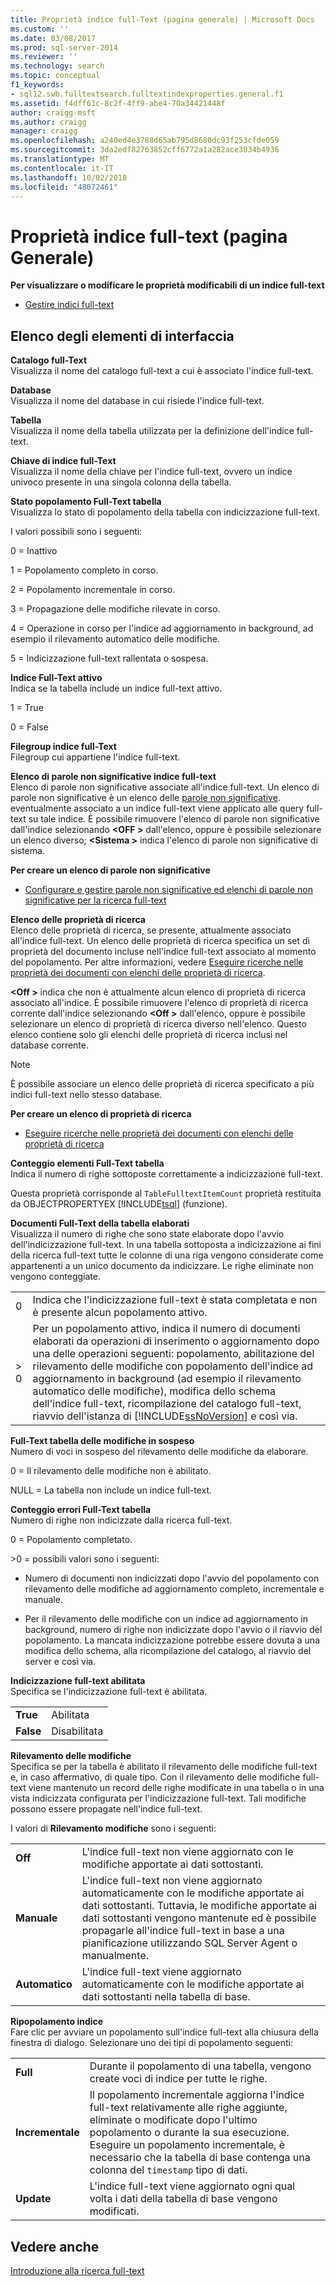 ```yaml
---
title: Proprietà indice full-Text (pagina generale) | Microsoft Docs
ms.custom: ''
ms.date: 03/08/2017
ms.prod: sql-server-2014
ms.reviewer: ''
ms.technology: search
ms.topic: conceptual
f1_keywords:
- sql12.swb.fulltextsearch.fulltextindexproperties.general.f1
ms.assetid: f4dff61c-8c2f-4ff9-abe4-70a34421448f
author: craigg-msft
ms.author: craigg
manager: craigg
ms.openlocfilehash: a240ed4e3788d65ab795d8680dc93f253cfde059
ms.sourcegitcommit: 3da2edf82763852cff6772a1a282ace3034b4936
ms.translationtype: MT
ms.contentlocale: it-IT
ms.lasthandoff: 10/02/2018
ms.locfileid: "48072461"
---
```

# <a name="full-text-index-properties-general-page"></a>Proprietà indice full-text (pagina Generale)
  **Per visualizzare o modificare le proprietà modificabili di un indice full-text**  
  
-   [Gestire indici full-text](../relational-databases/indexes/indexes.md)  
  
## <a name="uielement-list"></a>Elenco degli elementi di interfaccia  
 **Catalogo full-Text**  
 Visualizza il nome del catalogo full-text a cui è associato l'indice full-text.  
  
 **Database**  
 Visualizza il nome del database in cui risiede l'indice full-text.  
  
 **Tabella**  
 Visualizza il nome della tabella utilizzata per la definizione dell'indice full-text.  
  
 **Chiave di indice full-Text**  
 Visualizza il nome della chiave per l'indice full-text, ovvero un indice univoco presente in una singola colonna della tabella.  
  
 **Stato popolamento Full-Text tabella**  
 Visualizza lo stato di popolamento della tabella con indicizzazione full-text.  
  
 I valori possibili sono i seguenti:  
  
 0 = Inattivo  
  
 1 = Popolamento completo in corso.  
  
 2 = Popolamento incrementale in corso.  
  
 3 = Propagazione delle modifiche rilevate in corso.  
  
 4 = Operazione in corso per l'indice ad aggiornamento in background, ad esempio il rilevamento automatico delle modifiche.  
  
 5 = Indicizzazione full-text rallentata o sospesa.  
  
 **Indice Full-Text attivo**  
 Indica se la tabella include un indice full-text attivo.  
  
 1 = True  
  
 0 = False  
  
 **Filegroup indice full-Text**  
 Filegroup cui appartiene l'indice full-text.  
  
 **Elenco di parole non significative indice full-text**  
 Elenco di parole non significative associate all'indice full-text. Un elenco di parole non significative è un elenco delle [parole non significative](../relational-databases/search/full-text-search.md). eventualmente associato a un indice full-text viene applicato alle query full-text su tale indice. È possibile rimuovere l'elenco di parole non significative dall'indice selezionando  **\<OFF >** dall'elenco, oppure è possibile selezionare un elenco diverso;  **\<Sistema >** indica l'elenco di parole non significative di sistema.  
  
 **Per creare un elenco di parole non significative**  
  
-   [Configurare e gestire parole non significative ed elenchi di parole non significative per la ricerca full-text](../relational-databases/search/full-text-search.md)  
  
 **Elenco delle proprietà di ricerca**  
 Elenco delle proprietà di ricerca, se presente, attualmente associato all'indice full-text. Un elenco delle proprietà di ricerca specifica un set di proprietà del documento incluse nell'indice full-text associato al momento del popolamento. Per altre informazioni, vedere [Eseguire ricerche nelle proprietà dei documenti con elenchi delle proprietà di ricerca](../relational-databases/search/search-document-properties-with-search-property-lists.md).  
  
 **\<Off >** indica che non è attualmente alcun elenco di proprietà di ricerca associato all'indice. È possibile rimuovere l'elenco di proprietà di ricerca corrente dall'indice selezionando  **\<Off >** dall'elenco, oppure è possibile selezionare un elenco di proprietà di ricerca diverso nell'elenco. Questo elenco contiene solo gli elenchi delle proprietà di ricerca inclusi nel database corrente.  
  
> [!NOTE]  
>  È possibile associare un elenco delle proprietà di ricerca specificato a più indici full-text nello stesso database.  
  
 **Per creare un elenco di proprietà di ricerca**  
  
-   [Eseguire ricerche nelle proprietà dei documenti con elenchi delle proprietà di ricerca](../relational-databases/search/search-document-properties-with-search-property-lists.md)  
  
 **Conteggio elementi Full-Text tabella**  
 Indica il numero di righe sottoposte correttamente a indicizzazione full-text.  
  
 Questa proprietà corrisponde al `TableFulltextItemCount` proprietà restituita da OBJECTPROPERTYEX [!INCLUDE[tsql](../includes/tsql-md.md)] (funzione).  
  
 **Documenti Full-Text della tabella elaborati**  
 Visualizza il numero di righe che sono state elaborate dopo l'avvio dell'indicizzazione full-text. In una tabella sottoposta a indicizzazione ai fini della ricerca full-text tutte le colonne di una riga vengono considerate come appartenenti a un unico documento da indicizzare. Le righe eliminate non vengono conteggiate.  
  
|||  
|-|-|  
|0|Indica che l'indicizzazione full-text è stata completata e non è presente alcun popolamento attivo.|  
|> 0|Per un popolamento attivo, indica il numero di documenti elaborati da operazioni di inserimento o aggiornamento dopo una delle operazioni seguenti: popolamento, abilitazione del rilevamento delle modifiche con popolamento dell'indice ad aggiornamento in background (ad esempio il rilevamento automatico delle modifiche), modifica dello schema dell'indice full-text, ricompilazione del catalogo full-text, riavvio dell'istanza di [!INCLUDE[ssNoVersion](../includes/ssnoversion-md.md)] e così via.|  
  
 **Full-Text tabella delle modifiche in sospeso**  
 Numero di voci in sospeso del rilevamento delle modifiche da elaborare.  
  
 0 = Il rilevamento delle modifiche non è abilitato.  
  
 NULL = La tabella non include un indice full-text.  
  
 **Conteggio errori Full-Text tabella**  
 Numero di righe non indicizzate dalla ricerca full-text.  
  
 0 = Popolamento completato.  
  
 \>0 = possibili valori sono i seguenti:  
  
-   Numero di documenti non indicizzati dopo l'avvio del popolamento con rilevamento delle modifiche ad aggiornamento completo, incrementale e manuale.  
  
-   Per il rilevamento delle modifiche con un indice ad aggiornamento in background, numero di righe non indicizzate dopo l'avvio o il riavvio del popolamento. La mancata indicizzazione potrebbe essere dovuta a una modifica dello schema, alla ricompilazione del catalogo, al riavvio del server e così via.  
  
 **Indicizzazione full-text abilitata**  
 Specifica se l'indicizzazione full-text è abilitata.  
  
|||  
|-|-|  
|**True**|Abilitata|  
|**False**|Disabilitata|  
  
 **Rilevamento delle modifiche**  
 Specifica se per la tabella è abilitato il rilevamento delle modifiche full-text e, in caso affermativo, di quale tipo. Con il rilevamento delle modifiche full-text viene mantenuto un record delle righe modificate in una tabella o in una vista indicizzata configurata per l'indicizzazione full-text. Tali modifiche possono essere propagate nell'indice full-text.  
  
 I valori di **Rilevamento modifiche** sono i seguenti:  
  
|||  
|-|-|  
|**Off**|L'indice full-text non viene aggiornato con le modifiche apportate ai dati sottostanti.|  
|**Manuale**|L'indice full-text non viene aggiornato automaticamente con le modifiche apportate ai dati sottostanti. Tuttavia, le modifiche apportate ai dati sottostanti vengono mantenute ed è possibile propagarle all'indice full-text in base a una pianificazione utilizzando SQL Server Agent o manualmente.|  
|**Automatico**|L'indice full-text viene aggiornato automaticamente con le modifiche apportate ai dati sottostanti nella tabella di base.|  
  
 **Ripopolamento indice**  
 Fare clic per avviare un popolamento sull'indice full-text alla chiusura della finestra di dialogo. Selezionare uno dei tipi di popolamento seguenti:  
  
|||  
|-|-|  
|**Full**|Durante il popolamento di una tabella, vengono create voci di indice per tutte le righe.|  
|**Incrementale**|Il popolamento incrementale aggiorna l'indice full-text relativamente alle righe aggiunte, eliminate o modificate dopo l'ultimo popolamento o durante la sua esecuzione. Eseguire un popolamento incrementale, è necessario che la tabella di base contenga una colonna del `timestamp` tipo di dati.|  
|**Update**|L'indice full-text viene aggiornato ogni qual volta i dati della tabella di base vengono modificati.|  
  
## <a name="see-also"></a>Vedere anche  
 [Introduzione alla ricerca full-text](../relational-databases/search/get-started-with-full-text-search.md)  
  
  
